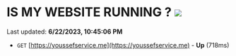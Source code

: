 # IS MY WEBSITE RUNNING ? [![](https://img.shields.io/static/v1?label=Sponsor&message=%E2%9D%A4&logo=GitHub&color=%23fe8e86)](https://github.com/sponsors/<username>)

Last updated: **6/22/2023, 10:45:06 PM**

- `GET` [https://youssefservice.me](https://youssefservice.me) - **Up** (718ms)
